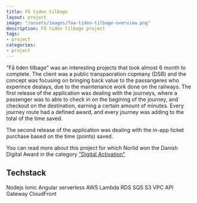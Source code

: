 ```yaml
---
title: Få tiden tilbage
layout: project
image: "/assets/images/faa-tiden-tilbage-overview.png"
description: Få tiden tilbage project
tags:
- project
categories:
- project
---
```


"Få tiden tilbage" was an interesting projects that took almost 6 month to complete. The client was a public transpaoration copmany (DSB) and the concept was focusing on bringing back value
 to the passangeres who experince dealays, due to the maintenance work done on the railways. The first release of the application was dealing with the journeys, where a passenger was to able to check in
 on the begining of the journey, and checkout on the destination, earning a certain amount of minutes. Every journey route had a defined award, and every journey was adding to the total of the time saved. 
 
The second release of the application was dealing with the in-app ticket purchase based on the time (points) saved. 

You can read more about this project for which Norlid won the Danish Digital Award in the category ["Digital Activation"](https://danishdigitalaward.dk/projekt/faa-tiden-tilbage-3/)

## Techstack

<span class="label label-default">Nodejs</span>
<span class="label label-info">Ionic</span>
<span class="label label-info">Angular</span>
<span class="label label-info">serverless</span>
<span class="label label-warning">AWS</span>
<span class="label label-warning">Lambda</span>
<span class="label label-warning">RDS</span>
<span class="label label-warning">SQS</span>
<span class="label label-warning">S3</span>
<span class="label label-warning">VPC</span>
<span class="label label-warning">API Gateway</span>
<span class="label label-warning">CloudFront</span>
